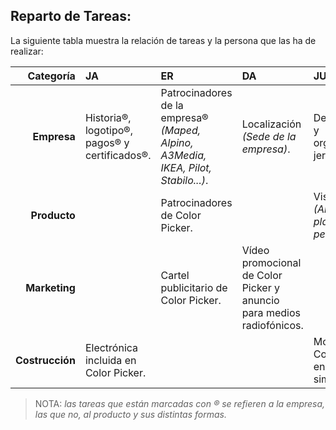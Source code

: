 ## Reparto de Tareas:
La siguiente tabla muestra la relación de tareas y la persona que las ha de realizar:

Categoría|JA|ER|DA|JU
---:|:---|:---|:---|:---
**Empresa**|Historia®, logotipo®, pagos® y certificados®.|Patrocinadores de la empresa® *(Maped, Alpino, A3Media, IKEA, Pilot, Stabilo...)*.|Localización *(Sede de la empresa)*.|Descripción® y organización jerárquica®.
**Producto**||Patrocinadores de Color Picker.||Vistas *(Alzado, planta y perfil)*.
**Marketing**||Cartel publicitario de Color Picker.|Vídeo promocional de Color Picker y anuncio para medios radiofónicos.||
**Costrucción**|Electrónica incluida en Color Picker.|||Modelo de Color Picker en cartón o similar.

> NOTA: *las tareas que están marcadas con ® se refieren a la empresa, las que no, al producto y sus distintas formas.*
